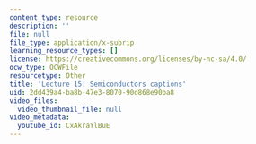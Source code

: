 ```yaml
---
content_type: resource
description: ''
file: null
file_type: application/x-subrip
learning_resource_types: []
license: https://creativecommons.org/licenses/by-nc-sa/4.0/
ocw_type: OCWFile
resourcetype: Other
title: 'Lecture 15: Semiconductors captions'
uid: 2dd439a4-ba8b-47e3-8070-90d868e90ba8
video_files:
  video_thumbnail_file: null
video_metadata:
  youtube_id: CxAkraYlBuE
---
```

